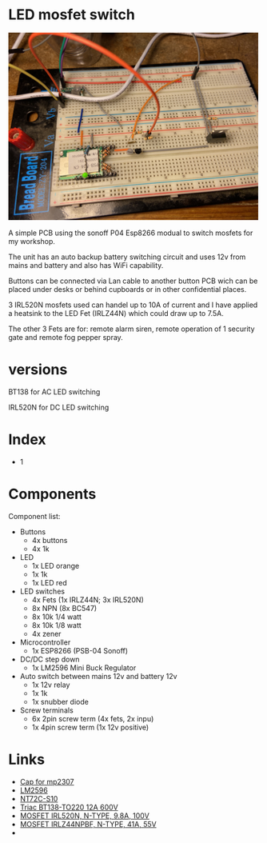 # LED mosfet switch

[<img src="img/IMG_2530.JPG" width="500"/>](img/IMG_2530.JPG)

A simple PCB using the sonoff P04 Esp8266 modual to switch mosfets for my workshop.

The unit has an auto backup battery switching circuit and uses 12v from mains and battery and also has WiFi capability.

Buttons can be connected via Lan cable to another button PCB wich can be placed under desks or behind cupboards or in other confidential places.

3 IRL520N mosfets used can handel up to 10A of current and I have applied a heatsink to the LED Fet (IRLZ44N) which could draw up to 7.5A.

The other 3 Fets are for: remote alarm siren, remote operation of 1 security gate and remote fog pepper spray.

# versions

BT138 for AC LED switching

IRL520N for DC LED switching


# Index
- 1

# Components

Component list:
- Buttons
    - 4x buttons
    - 4x 1k
- LED    
    - 1x LED orange
    - 1x 1k
    - 1x LED red
- LED switches
    - 4x Fets (1x IRLZ44N; 3x IRL520N)
    - 8x NPN (8x BC547)
    - 8x 10k 1/4 watt
    - 8x 10k 1/8 watt
    - 4x zener
- Microcontroller
    - 1x ESP8266 (PSB-04 Sonoff)
- DC/DC step down
    - 1x LM2596 Mini Buck Regulator
- Auto switch between mains 12v and battery 12v
    - 1x 12v relay
    - 1x 1k
    - 1x snubber diode
- Screw terminals
    - 6x 2pin screw term (4x fets, 2x inpu)
    - 1x 4pin screw term (1x 12v positive)

# Links

- [Cap for mp2307](https://electronics.stackexchange.com/questions/595807/what-value-of-capacitor-should-i-use-with-this-mp2307-buck-regulator)
- [LM2596](https://www.robotics.org.za/LM2596-MINI?search=step%20down)
- [NT72C-S10](https://componentsearchengine.com/part-view/NT72C-S10/NINGBO%20HUAGUAN%20ELECTRONICS)
- [Triac BT138-TO220 12A 600V](https://www.robotics.org.za/BT138-600E)
- [MOSFET IRL520N, N-TYPE, 9.8A, 100V](https://www.robotics.org.za/IRL520N-TO-220)
- [MOSFET IRLZ44NPBF, N-TYPE, 41A, 55V](https://www.mantech.co.za/ProductInfo.aspx?Item=35M4049)
- []()
